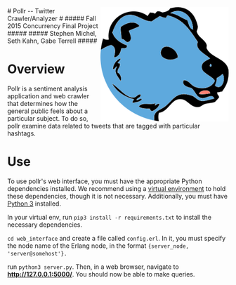 <img align="right" height="260" src="web_interface/static/pollr_head.png">
# Pollr -- Twitter Crawler/Analyzer #
##### Fall 2015 Concurrency Final Project #####
##### Stephen Michel, Seth Kahn, Gabe Terrell #####

# Overview
Pollr is a sentiment analysis application and web crawler that determines how the general public feels about a particular subject. To do so, pollr examine data related to tweets that are tagged with particular hashtags.

# Use
To use pollr's web interface, you must have the appropriate Python dependencies installed. We recommend using a [virtual environment](https://virtualenv.readthedocs.org/en/latest/) to hold these dependencies, though it is not necessary. Additionally, you must have [Python 3](https://www.python.org/download/releases/3.0/) installed.

In your virtual env, run
`pip3 install -r requirements.txt`
to install the necessary dependencies.

`cd web_interface` and create a file called `config.erl`. In it, you must specify the node name of the Erlang node, in the format `{server_node, 'server@somehost'}.`

run `python3 server.py`. Then, in a web browser, navigate to __http://127.0.0.1:5000/__. You should now be able to make queries.